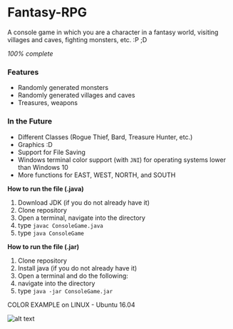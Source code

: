 # Fantasy-RPG

A console game in which you are a character in a fantasy world, visiting villages and caves, fighting monsters, etc.   :P ;D

_100% complete_

### Features

- Randomly generated monsters
- Randomly generated villages and caves
- Treasures, weapons

### In the Future

- Different Classes (Rogue Thief, Bard, Treasure Hunter, etc.)
- Graphics :D
- Support for File Saving
- Windows terminal color support (with `JNI`) for operating systems lower than Windows 10
- More functions for EAST, WEST, NORTH, and SOUTH

**How to run the file (.java)**
1. Download JDK (if you do not already have it)
2. Clone repository
3. Open a terminal, navigate into the directory
4. type `javac ConsoleGame.java`
5. type `java ConsoleGame`

**How to run the file (.jar)**

1. Clone repository
2. Install java (if you do not already have it)
3. Open a terminal and do the following:
4. navigate into the directory
5. type `java -jar ConsoleGame.jar`


COLOR EXAMPLE on LINUX - Ubuntu 16.04

![alt text](https://github.com/Rohan-Bansal/Fantasy-RPG/blob/master/Images/Game_Start.png "Game Starting")

